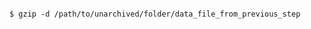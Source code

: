 <!-- usedin: [ _includes/_inlines/AddOns/common/database-backups/database-backups_redis-v1.md] -->

```

$ gzip -d /path/to/unarchived/folder/data_file_from_previous_step

```
